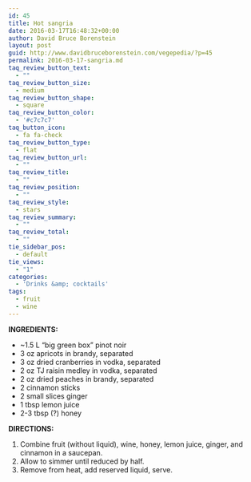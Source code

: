 ```yaml
---
id: 45
title: Hot sangria
date: 2016-03-17T16:48:32+00:00
author: David Bruce Borenstein
layout: post
guid: http://www.davidbruceborenstein.com/vegepedia/?p=45
permalink: 2016-03-17-sangria.md
taq_review_button_text:
  - ""
taq_review_button_size:
  - medium
taq_review_button_shape:
  - square
taq_review_button_color:
  - '#c7c7c7'
taq_button_icon:
  - fa fa-check
taq_review_button_type:
  - flat
taq_review_button_url:
  - ""
taq_review_title:
  - ""
taq_review_position:
  - ""
taq_review_style:
  - stars
taq_review_summary:
  - ""
taq_review_total:
  - ""
tie_sidebar_pos:
  - default
tie_views:
  - "1"
categories:
  - 'Drinks &amp; cocktails'
tags:
  - fruit
  - wine
---
```

**INGREDIENTS:**

  * ~1.5 L &#8220;big green box&#8221; pinot noir
  * 3 oz apricots in brandy, separated
  * 3 oz dried cranberries in vodka, separated
  * 2 oz TJ raisin medley in vodka, separated
  * 2 oz dried peaches in brandy, separated
  * 2 cinnamon sticks
  * 2 small slices ginger
  * 1 tbsp lemon juice
  * 2-3 tbsp (?) honey

**DIRECTIONS:**

  1. Combine fruit (without liquid), wine, honey, lemon juice, ginger, and cinnamon in a saucepan.
  2. Allow to simmer until reduced by half.
  3. Remove from heat, add reserved liquid, serve.